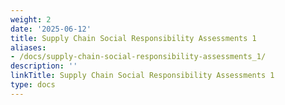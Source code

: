 ```yaml
---
weight: 2
date: '2025-06-12'
title: Supply Chain Social Responsibility Assessments 1
aliases:
- /docs/supply-chain-social-responsibility-assessments_1/
description: ''
linkTitle: Supply Chain Social Responsibility Assessments 1
type: docs
---
```


